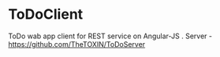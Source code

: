 # ToDoClient

ToDo wab app client for REST service on Angular-JS
. Server - https://github.com/TheTOXIN/ToDoServer
